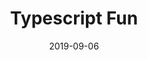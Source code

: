 ---
title: Typescript Fun
excerpt: >-
  My dive into Typescript. When I think you should use it, when I think you shouldn't, and all the gotchas along the way.
date: '2019-09-06'
thumb_img_path: images/building-wealth-podcast-image.png
content_img_path: images/building-wealth-podcast-image.png
template: post
twitter_image: images/building-wealth-podcast-image.png
tags: ['software-exploration']
---